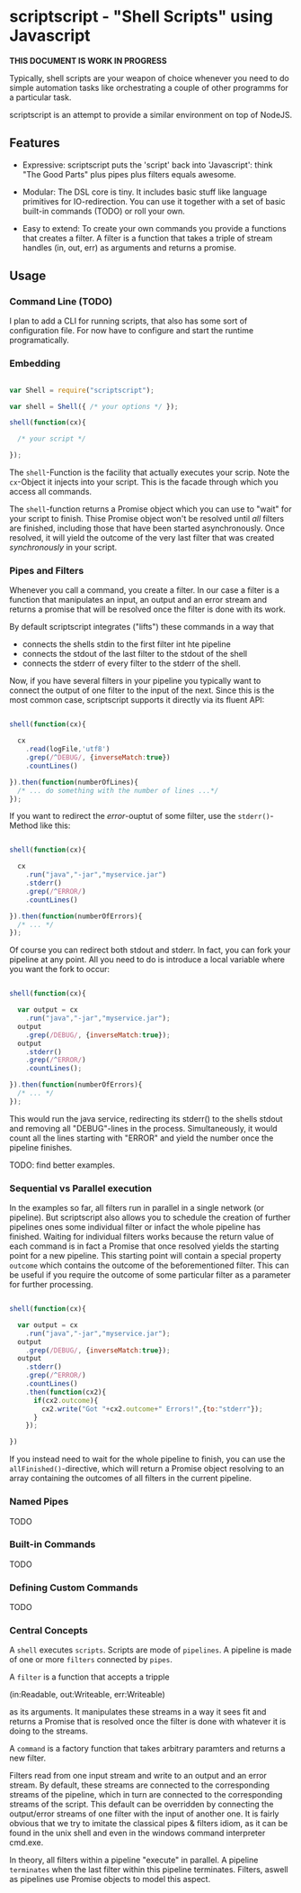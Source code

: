 scriptscript - "Shell Scripts" using Javascript
===============================================

__THIS DOCUMENT IS WORK IN PROGRESS__

Typically, shell scripts are your weapon of choice whenever you need to
do simple automation tasks like orchestrating a couple of other programms
for a particular task.  

scriptscript is an attempt to provide a similar environment on top of NodeJS.

Features 
--------

- Expressive: scriptscript puts the 'script' back into 'Javascript': think "The
  Good Parts" plus pipes plus filters equals awesome. 

- Modular: The DSL core is tiny. It includes basic stuff like language primitives for IO-redirection.
  You can use it together with a set of basic built-in commands (TODO) or roll your own.

- Easy to extend: To create your own commands you provide a functions that creates a filter. A filter is a function
  that takes a triple of stream handles (in, out, err) as arguments and returns a promise.


Usage
-----
### Command Line (TODO)

I plan to add a CLI for running scripts, that also has some sort of configuration file.
For now have to configure and start the runtime programatically.

### Embedding

``` javascript

var Shell = require("scriptscript");

var shell = Shell({ /* your options */ });

shell(function(cx){

  /* your script */

});

```

The `shell`-Function is the facility that actually executes your scrip. Note
the `cx`-Object it injects into your script. This is the facade through which
you access all commands.

The `shell`-function returns a Promise object which you can use to "wait" for
your script to finish. Thise Promise object won't be resolved until *all*
filters are finished, including those that have been started asynchronously.
Once resolved, it will yield the outcome of the very last filter that was
created *synchronously* in your script.

### Pipes and Filters

Whenever you call a command, you create a filter. In our case a filter is a function
that manipulates an input, an output and an error stream and returns a promise that will be resolved
once the filter is done with its work.

By default scriptscript integrates ("lifts") these commands in a way that 
 
 - connects the shells stdin to the first filter int hte pipeline
 - connects the stdout of the last filter to the stdout of the shell
 - connects the stderr of every filter to the stderr of the shell.

Now, if you have several filters in your pipeline you typically want to connect
the output of one filter to the input of the next. Since this is the most common case,
scriptscript supports it directly via its fluent API:

``` javascript

shell(function(cx){

  cx
    .read(logFile,'utf8')
    .grep(/^DEBUG/, {inverseMatch:true})
    .countLines()

}).then(function(numberOfLines){
  /* ... do something with the number of lines ...*/
});
```

If you want to redirect the *error*-ouptut of some filter, use the
`stderr()`-Method like this:

``` javascript

shell(function(cx){

  cx
    .run("java","-jar","myservice.jar")
    .stderr()
    .grep(/^ERROR/)
    .countLines()

}).then(function(numberOfErrors){
  /* ... */
});
```

Of course you can redirect both stdout and stderr. 
In fact, you can fork your pipeline at any point. 
All you need to do is introduce a local variable where
you want the fork to occur:


``` javascript

shell(function(cx){

  var output = cx
    .run("java","-jar","myservice.jar");
  output
    .grep(/DEBUG/, {inverseMatch:true});
  output
    .stderr()
    .grep(/^ERROR/)
    .countLines();

}).then(function(numberOfErrors){
  /* ... */
});
```
This would run the java service, redirecting its stderr() to the shells stdout and 
removing all "DEBUG"-lines in the process.
Simultaneously, it would count all the lines starting with "ERROR" and yield the number once
the pipeline finishes.

TODO: find better examples.

### Sequential vs Parallel execution

In the examples so far, all filters run in parallel in a single network (or pipeline).
But scriptscript also allows you to schedule the creation of further pipelines ones
some individual filter or infact the whole pipeline has finished. 
Waiting for individual filters works because the return value of each command is in fact a Promise that
once resolved yields the starting point for a new pipeline. This starting point will contain a special property
`outcome` which contains the outcome of the beforementioned filter.
This can be useful if you require the outcome of some particular filter as a parameter for further
processing.

``` javascript

shell(function(cx){

  var output = cx
    .run("java","-jar","myservice.jar");
  output
    .grep(/DEBUG/, {inverseMatch:true});
  output
    .stderr()
    .grep(/^ERROR/)
    .countLines()
    .then(function(cx2){
      if(cx2.outcome){
        cx2.write("Got "+cx2.outcome+" Errors!",{to:"stderr"});
      }
    });

})

```
If you instead need to wait for the whole pipeline to finish, you can use the `allFinished()`-directive,
which will return a Promise object resolving to an array containing the outcomes of all filters in the current
pipeline.

### Named Pipes

TODO

### Built-in Commands

TODO

### Defining Custom Commands

TODO

### Central Concepts

A `shell` executes `scripts`. Scripts are mode of `pipelines`.
A pipeline is made of one or more `filters` connected by `pipes`.

A `filter` is a function that accepts a tripple 

  (in:Readable, out:Writeable, err:Writeable)

as its arguments. It manipulates these streams in a way it sees fit
and returns a Promise that is resolved once the filter is done with whatever
it is doing to the streams.


A `command` is a factory function that takes arbitrary paramters and returns
a new filter.




Filters read from one input stream and write to an output and an error stream.
By default, these streams are connected to the corresponding streams of the pipeline,
which in turn are connected to the corresponding streams of the script.
This default can be overridden by connecting the output/error streams of one filter
with the input of another one. It is fairly obvious that we try to imitate the classical
pipes & filters idiom, as it can be found in the unix shell and even in the windows command
interpreter cmd.exe.


In theory, all filters within a pipeline "execute" in parallel.
A pipeline `terminates` when the last filter within this pipeline terminates.
Filters, aswell as pipelines use Promise objects to model this aspect.
